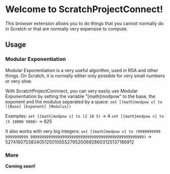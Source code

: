 # Welcome to ScratchProjectConnect!
This browser extension allows you to do things that you cannot normally do in Scratch or that are normally very expensive to compute.

## Usage

### Modular Exponentiation
Modular Exponentiation is a very useful algorithm, used in RSA and other things. On Scratch, it is normally either only possible for very small numbers or very slow. 

With ScratchProjectConnnect, you can very easily use Modular Exponentiation by setting the variable "[math]modpow" to the base, the exponent and the modulus separated by a space:
`set [[math]modpow v] to ([Base] [Exponent] [Modulus])`

Examples:
`set [[math]modpow v] to (2 10 5)` -> 4
`set [[math]modpow v] to (5 10000 5000)` -> 625

It also works with very big integers:
`set [[math]modpow v] to (9999999999 9999999999 99999999999999999999999999999999999999999999999999)` -> 52741607538340512501055527952006928603125137186912

### More
**Coming soon!**
